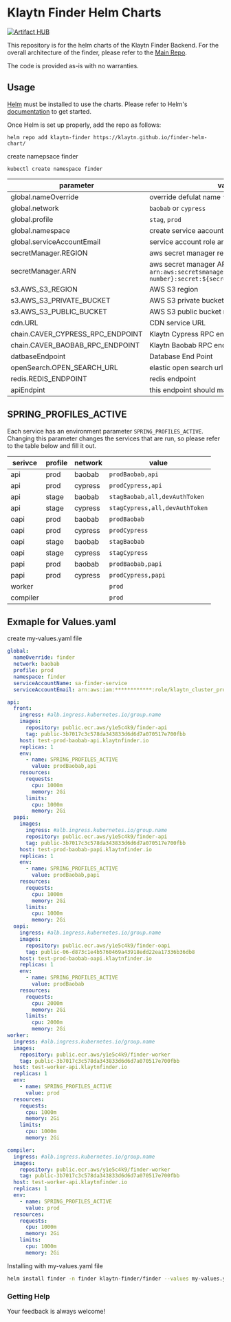 # Klaytn Finder Helm Charts

[![Artifact HUB](https://img.shields.io/endpoint?url=https://artifacthub.io/badge/repository/klaytn)](hhttps://klaytn.foundation/)

This repository is for the helm charts of the Klaytn Finder Backend.
For the overall architecture of the finder, please refer to the [Main Repo](https://github.com/klaytn/finder/blob/main/README.md).

The code is provided as-is with no warranties.

## Usage

[Helm](https://helm.sh) must be installed to use the charts.
Please refer to Helm's [documentation](https://helm.sh/docs/) to get started.

Once Helm is set up properly, add the repo as follows:

```console
helm repo add klaytn-finder https://klaytn.github.io/finder-helm-chart/
```

create namepsace finder

```console
kubectl create namespace finder
```

| parameter                        | value                                                                                              |
| -------------------------------- | -------------------------------------------------------------------------------------------------- |
| global.nameOverride              | override defulat name `finder`                                                                     |
| global.network                   | `baobab` or `cypress`                                                                              |
| global.profile                   | `stag`, `prod`                                                                                     |
| global.namespace                 | create service aacount with the namespace                                                          |
| global.serviceAccountEmail       | service account role arn created                                                                   |
| secretManager.REGION             | aws secret manager regsion                                                                         |
| secretManager.ARN                | aws secret manager ARN `arn:aws:secretsmanager:${region}:${identity-number}:secret:${secret name}` |
| s3.AWS_S3_REGION                 | AWS S3 region                                                                                      |
| s3.AWS_S3_PRIVATE_BUCKET         | AWS S3 private bucket name                                                                         |
| s3.AWS_S3_PUBLIC_BUCKET          | AWS S3 public bucket name                                                                          |
| cdn.URL                          | CDN service URL                                                                                    |
| chain.CAVER_CYPRESS_RPC_ENDPOINT | Klaytn Cypress RPC endpoint                                                                        |
| chain.CAVER_BAOBAB_RPC_ENDPOINT  | Klaytn Baobab RPC endpoint                                                                         |
| datbaseEndpoint                  | Database End Point                                                                                 |
| openSearch.OPEN_SEARCH_URL       | elastic open search url                                                                            |
| redis.REDIS_ENDPOINT             | redis endpoint                                                                                     |
| apiEndpint                       | this endpoint should match host of api                                                             |

## SPRING_PROFILES_ACTIVE

Each service has an environment parameter `SPRING_PROFILES_ACTIVE`. Changing this parameter changes the services that are run, so please refer to the table below and fill it out.

| serivce  | profile | network | value                          |
| -------- | ------- | ------- | ------------------------------ |
| api      | prod    | baobab  | `prodBaobab,api`               |
| api      | prod    | cypress | `prodCypress,api`              |
| api      | stage   | baobab  | `stagBaobab,all,devAuthToken`  |
| api      | stage   | cypress | `stagCypress,all,devAuthToken` |
| oapi     | prod    | baobab  | `prodBaobab`                   |
| oapi     | prod    | cypress | `prodCypress`                  |
| oapi     | stage   | baobab  | `stagBaobab`                   |
| oapi     | stage   | cypress | `stagCypress`                  |
| papi     | prod    | baobab  | `prodBaobab,papi`              |
| papi     | prod    | cypress | `prodCypress,papi`             |
| worker   |         |         | `prod`                         |
| compiler |         |         | `prod`                         |

## Exmaple for Values.yaml

create my-values.yaml file

```yaml
global:
  nameOverride: finder
  network: baobab
  profile: prod
  namespace: finder
  serviceAccountName: sa-finder-service
  serviceAccountEmail: arn:aws:iam:************:role/klaytn_cluster_prod-finder-****

api:
  front:
    ingress: #alb.ingress.kubernetes.io/group.name
    images:
      repository: public.ecr.aws/y1e5c4k9/finder-api
      tag: public-3b7017c3c578da343833d6d6d7a070517e700fbb
    host: test-prod-baobab-api.klaytnfinder.io
    replicas: 1
    env:
      - name: SPRING_PROFILES_ACTIVE
        value: prodBaobab,api
    resources:
      requests:
        cpu: 1000m
        memory: 2Gi
      limits:
        cpu: 1000m
        memory: 2Gi
  papi:
    images:
      ingress: #alb.ingress.kubernetes.io/group.name
      repository: public.ecr.aws/y1e5c4k9/finder-api
      tag: public-3b7017c3c578da343833d6d6d7a070517e700fbb
    host: test-prod-baobab-papi.klaytnfinder.io
    replicas: 1
    env:
      - name: SPRING_PROFILES_ACTIVE
        value: prodBaobab,papi
    resources:
      requests:
        cpu: 1000m
        memory: 2Gi
      limits:
        cpu: 1000m
        memory: 2Gi
  oapi:
    ingress: #alb.ingress.kubernetes.io/group.name
    images:
      repository: public.ecr.aws/y1e5c4k9/finder-oapi
      tag: public-06-d873c1e4b5760469a43918edd22ea17336b36db8
    host: test-prod-baobab-oapi.klaytnfinder.io
    replicas: 1
    env:
      - name: SPRING_PROFILES_ACTIVE
        value: prodBaobab
    resources:
      requests:
        cpu: 2000m
        memory: 2Gi
      limits:
        cpu: 2000m
        memory: 2Gi
worker:
  ingress: #alb.ingress.kubernetes.io/group.name
  images:
    repository: public.ecr.aws/y1e5c4k9/finder-worker
    tag: public-3b7017c3c578da343833d6d6d7a070517e700fbb
  host: test-worker-api.klaytnfinder.io
  replicas: 1
  env:
    - name: SPRING_PROFILES_ACTIVE
      value: prod
  resources:
    requests:
      cpu: 1000m
      memory: 2Gi
    limits:
      cpu: 1000m
      memory: 2Gi

compiler:
  ingress: #alb.ingress.kubernetes.io/group.name
  images:
    repository: public.ecr.aws/y1e5c4k9/finder-worker
    tag: public-3b7017c3c578da343833d6d6d7a070517e700fbb
  host: test-worker-api.klaytnfinder.io
  replicas: 1
  env:
    - name: SPRING_PROFILES_ACTIVE
      value: prod
  resources:
    requests:
      cpu: 1000m
      memory: 2Gi
    limits:
      cpu: 1000m
      memory: 2Gi
```

Installing with my-values.yaml file

```bash
helm install finder -n finder klaytn-finder/finder --values my-values.yaml
```

### <a name="help"></a>Getting Help

Your feedback is always welcome!
